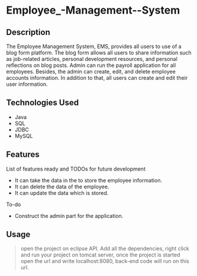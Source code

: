 # Employee_-Management--System

## Description
The Employee Management System, EMS, provides all users to use of a blog form platform. The blog form allows all users to share information such as job-related articles, personal development resources, and personal reflections on blog posts. Admin can run the payroll application for all employees. Besides, the admin can create, edit, and delete employee accounts information. In addition to that, all users can create and edit their user information.

## Technologies Used

* Java
* SQL
* JDBC
* MySQL


## Features

List of features ready and TODOs for future development
* It can take the data in the to store the employee information.
* It can delete the data of the employee.
* It can update the data which is stored.

To-do
* Construct the admin part for the application.


## Usage
>open the project on eclipse API. Add all the dependencies, right click and run your project on tomcat server, once the project is started open the url and write localhost:8080, back-end code will run on this url.
